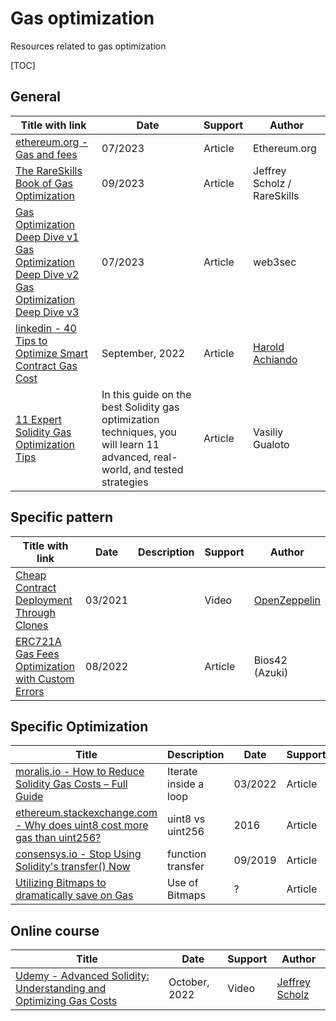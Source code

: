# Gas optimization

Resources related to gas optimization

[TOC]



## General

| Title with link                                              | Date                                                         | Support | Author                                                    |
| ------------------------------------------------------------ | ------------------------------------------------------------ | ------- | --------------------------------------------------------- |
| [ethereum.org - Gas and fees](https://ethereum.org/en/developers/docs/gas/) | 07/2023                                                      | Article | Ethereum.org                                              |
| [The RareSkills Book of Gas Optimization](https://banteg.xyz/posts/minimal-proxies/) | 09/2023                                                      | Article | Jeffrey Scholz  / RareSkills                              |
| [Gas Optimization Deep Dive v1](https://blogs.web3sec.news/posts/gas-optimization-deep-dive-v1/)<br />[Gas Optimization Deep Dive v2](https://blogs.web3sec.news/posts/gas-optimization-deep-dive-v2/)<br />[Gas Optimization Deep Dive v3](https://blogs.web3sec.news/posts/gas-optimization-deep-dive-v3/) | 07/2023                                                      | Article | web3sec                                                   |
| [linkedin - 40 Tips to Optimize Smart Contract Gas Cost](https://www.linkedin.com/pulse/optimizing-smart-contract-gas-cost-harold-achiando/) | September, 2022                                              | Article | [Harold Achiando](https://www.linkedin.com/in/colonelxy/) |
| [11 Expert Solidity Gas Optimization Tips ](https://www.cyfrin.io/blog/solidity-gas-optimization-tips) | In this guide on the best Solidity gas optimization techniques, you will learn 11 advanced, real-world, and tested strategies | Article | Vasiliy Gualoto                                           |





## Specific pattern

| Title with link                                              | Date    | Description | Support | Author                                                |
| ------------------------------------------------------------ | ------- | ----------- | ------- | ----------------------------------------------------- |
| [Cheap Contract Deployment Through Clones](https://www.youtube.com/watch?v=3Mw-pMmJ7TA) | 03/2021 |             | Video   | [OpenZeppelin](https://www.youtube.com/@OpenZeppelin) |
| [ERC721A Gas Fees Optimization with Custom Errors](https://bios42.dev/blog/azuki-erc721a-org-gas-optimization-with-solidity-custom-errors/) | 08/2022 |             | Article | Bios42 (Azuki)                                        |



## Specific Optimization

| Title                                                        | Description           | Date    | Support | Author                     |
| ------------------------------------------------------------ | --------------------- | ------- | ------- | -------------------------- |
| [moralis.io - How to Reduce Solidity Gas Costs – Full Guide](https://moralis.io/how-to-reduce-solidity-gas-costs-full-guide/) | Iterate inside a loop | 03/2022 | Article | Moralis                    |
| [ethereum.stackexchange.com - Why does uint8 cost more gas than uint256?](https://ethereum.stackexchange.com/questions/3067/why-does-uint8-cost-more-gas-than-uint256) | uint8 vs uint256      | 2016    | Article | StackOverflow contributors |
| [consensys.io - Stop Using Solidity's transfer() Now](https://consensys.io/diligence/blog/2019/09/stop-using-soliditys-transfer-now/) | function transfer     | 09/2019 | Article | Steve Marx (Consensys)     |
| [Utilizing Bitmaps to dramatically save on Gas](https://soliditydeveloper.com/bitmaps) | Use of Bitmaps        | ?       | Article | soliditydeveloper          |



## Online course

| Title                                                        | Date          | Support | Author                                                       |
| ------------------------------------------------------------ | ------------- | ------- | ------------------------------------------------------------ |
| [Udemy - Advanced Solidity: Understanding and Optimizing Gas Costs](https://www.udemy.com/course/advanced-solidity-understanding-and-optimizing-gas-costs/) | October, 2022 | Video   | [Jeffrey Scholz](https://www.udemy.com/user/jeffrey-scholz/) |


